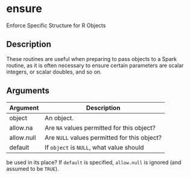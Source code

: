 # ensure


Enforce Specific Structure for R Objects




## Description

These routines are useful when preparing to pass objects to
a Spark routine, as it is often necessary to ensure certain
parameters are scalar integers, or scalar doubles, and so on.






## Arguments


Argument      |Description
------------- |----------------
object | An  object.
allow.na | Are ``NA`` values permitted for this object?
allow.null | Are ``NULL`` values permitted for this object?
default | If ``object`` is ``NULL``, what value should
be used in its place? If ``default`` is specified, ``allow.null``
is ignored (and assumed to be ``TRUE``).






